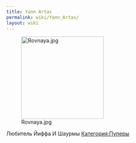 ```yaml
---
title: Yann Artas
permalink: wiki/Yann_Artas/
layout: wiki
---
```


<figure>
<img src="Rovnaya.jpg" title="Rovnaya.jpg" width="220" height="220" alt="Rovnaya.jpg" /><figcaption aria-hidden="true">Rovnaya.jpg</figcaption>
</figure>

Любитель Йиффа И Шаурмы [Категория:Пуперы](Категория:Пуперы "wikilink")
